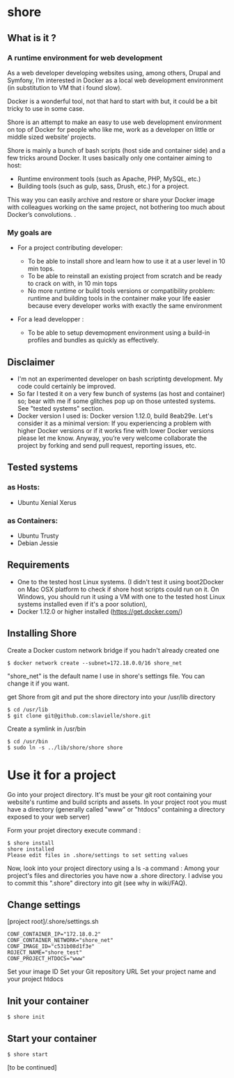 # shore

## What is it ?

### A runtime environment for web development
As a web developer developing websites using, among others, Drupal and Symfony, I’m interested in Docker as a local web development environment (in substitution to VM that i found slow).

Docker is a wonderful tool, not that hard to start with but, it could be a bit tricky to use in some case.

Shore is an attempt to make an easy to use web development environment on top of Docker for people who like me, work as a developer on little or middle sized website’ projects.

Shore is mainly a bunch of bash scripts (host side and container side) and a few tricks around Docker. It uses basically only one container aiming to host: 
  - Runtime environment tools (such as Apache, PHP, MySQL, etc.) 
  - Building tools (such as gulp, sass, Drush, etc.) for a project. 

This way you can easily archive and restore or share your Docker image with colleagues working on the same project, not bothering too much about Docker’s convolutions.
.

### My goals are
* For a project contributing developer: 
  - To be able to install shore and learn how to use it at a user level in 10 min tops.
  - To be able to reinstall an existing project from scratch and be ready to crack on with, in 10 min tops
  - No more runtime or build tools versions or compatibility problem: runtime and building tools in the container make your life easier because every developer works with exactly the same environment

* For a lead developper : 
  - To be able to setup devemopment environment using a build-in profiles and bundles as quickly as effectively.

## Disclaimer
* I'm not an experimented developer on bash scriptintg development. My code could certainly be improved. 
* So far I tested it on a very few bunch of systems (as host and container) so; bear with me if some glitches pop up on those untested systems. See "tested systems" section.
* Docker version I used is: Docker version 1.12.0, build 8eab29e. Let's consider it as a minimal version: If you experiencing a problem with higher Docker versions or if it works fine with lower Docker versions please let me know.
Anyway, you’re very welcome collaborate the project by forking and send pull request, reporting issues, etc.

## Tested systems
### as Hosts:
* Ubuntu Xenial Xerus

### as Containers:
* Ubuntu Trusty
* Debian Jessie

## Requirements
* One to the tested host Linux systems. (I didn't test it using boot2Docker on Mac OSX platform to check if shore host scripts could run on it. On Windows, you should run it using a VM with one to the tested host Linux systems installed even if it's a poor solution), 
* Docker 1.12.0 or higher installed (https://get.docker.com/)

## Installing Shore

Create a Docker custom network bridge if you hadn't already created one
```
$ docker network create --subnet=172.18.0.0/16 shore_net
```
"shore_net" is the default name I use in shore's settings file. You can change it if you want.

get Shore from git and put the shore directory into your /usr/lib directory

```
$ cd /usr/lib
$ git clone git@github.com:slavielle/shore.git
```

Create a symlink in /usr/bin
```
$ cd /usr/bin
$ sudo ln -s ../lib/shore/shore shore
```

# Use it for a project

Go into your project directory. It's must be your git root containing your website's runtime and build scripts and assets. In your project root you must have a directory (generally called "www" or "htdocs" containing a directory exposed to your web server)


Form your projet directory execute command : 

```
$ shore install
shore installed
Please edit files in .shore/settings to set setting values
```

Now, look into your project directory using a ls -a command : Among your project's files and directories you have now a .shore directory. I advise you to commit this ".shore" directory into git (see why in wiki/FAQ). 

## Change settings

[project root]/.shore/settings.sh

```
CONF_CONTAINER_IP="172.18.0.2"
CONF_CONTAINER_NETWORK="shore_net"
CONF_IMAGE_ID="c531b08d1f3e"
ROJECT_NAME="shore_test"
CONF_PROJECT_HTDOCS="www"
```
Set your image ID
Set your Git repository URL
Set your project name and your project htdocs

## Init your container
```
$ shore init
```

## Start your container
```
$ shore start
```
[to be continued]




